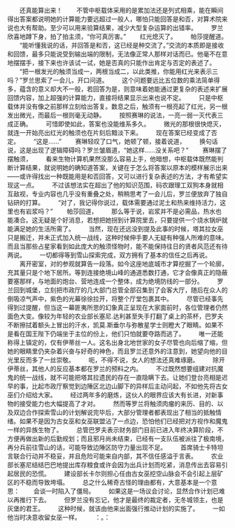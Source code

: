 　　还真能算出来！
　　不管中枢载体采用的是累加法还是列式相乘，能在瞬间得出答案都说明她的计算能力要远超过一般人，哪怕只能回答是和否，对算术院来说也大有帮助。至少可以用来验算结果，减少大型复杂运算的出错率。
　　罗兰欣喜地蹲下身，拍了拍主须，“你可真厉害。”
　　红光熄灭了。
　　帕莎提醒道。
　　“能听懂我说的话，并回答是和否，这已经是种交流了。”交流的本质即是接收和回馈，最多只能说受到输出端的限制，无法像正常人那样对话而已。他毫不在意地摆摆手，接下来也许该试一试，她是否真的只能作出肯定与否定的表述了。
　　“把一根发光的触须当成一，两根当成二，以此类推，你能用红光来表示三吗？”罗兰思索了一会儿，开口问道。
　　这个问题要远比五位数的乘法简单得多，蕴含的意义却大不一般，若回答为是，则意味着她能通过更复杂的表述来扩展回馈内容，加上超强的计算能力，直接将结果显示出来也说不定。
　　只是中枢载体并没有像之前那样立刻给出答复。数息之后，触须有一根亮起了红光，另一根发出微光，而最后一根则毫无动静。
　　按照赛琳的说法，一亮一弱一灭代表三成正确。
　　可惜即使如此，答案也没能维系多久。
　　微光的那根很快熄灭，就连一开始亮出红光的触须也在片刻后黯淡下来。
　　现在答案已经变成了否定。
　　“这是……”
　　赛琳轻叹了口气，她顿了顿，接着说道，
　　换句话说，这是出现了逻辑障碍吗？罗兰皱眉道，“她这样……没关系吧？”
　　赛琳摆了摆触须，
　　看来生物计算机果然没那么容易上手，他暗想，中枢载体既然能判断计算结果，就说明她的确知道答案，关键在于怎么将答案以原本的模样展示出来——或许得找出一种既能用是和否回答，又可以进行复杂表述的方法，才有希望实现这一点。
　　不过该想法实在超出了他的知识范围，码农跟理工双狗本身就相互敌视，专业内容也几乎没有重叠之处，稍稍思考了一会儿后，罗兰便放弃了独自钻研的打算。
　　“对了，我记得你说过，载体需要通过泥土和热来维持活力，这里也有岩浆吗？”
　　帕莎回道，
　　那么等于说，岩浆并不是必需品，热水也能凑合。这无疑是个好消息，若想把她拐到计算院里去，只要提供一个烧水锅炉就能满足她的生活所需了。
　　当然，现在还远没到提及此事的时候，塔其拉女巫只是搬迁，并未正式加入统一战线，这种时候伸手要人无疑有种强人所难的意味。而且当那些占星家看到如此庞大的触须怪物时，能不能保持往日的贤者风范还有待两说。
　　一切都得等到雪山探索完成，双方拥有了基本的信任之后再说。
　　离开密室，对的参观就算告一段落。如今这座地底城市才算挖掘了一个轮廓，充其量只是个地下居所。等到连接绝境山峰的通道悉数打通，它才会像真正的隐蔽要塞那样，与地面的炮台、营地连成一个整体，成为绝境防线的一部分。
　　罗兰回到城堡，立刻把市政厅的几大部门总管全部召集到了会客大厅，随后在众人的倒吸凉气声中，紫色的光幕徐徐拉开，将整个厅堂包裹其中。
　　尽管已经事先得到过提醒，但当这一幕匪夷所思的幻象真正呈现在大家面前时，各位管理者仍然面色大变。像较为年轻的农业部长塞尼.达利甚至失手打翻了桌上的茶杯，巴罗夫不断擦拭着额头上冒出的汗水，凯莫.斯垂尔与弥散星学士则瞪大了眼睛。如果不是看在国王陛下仍端坐于主位的份上，他们只怕就要夺路而逃了。
　　唯一还能称得上镇定的，仅有伊蒂丝一人。这名出身北地世家的女子尽管也向后缩了缩，但她的眼睛里仍夹杂着兴奋与好奇的神色，而且罗兰还意外的注意到，她望向他的目光里反而多了一丝崇敬。
　　呃，不得不说，女人的想法还真难琢磨。
　　除开伊蒂丝，其他人的反应基本都在罗兰的预料之内。
　　不过既然想要组建对抗魔鬼的统一战线，就不可能把塔其拉遗民的存在一直隐瞒下去。让她们登台亮相是迟早的事，比起市政厅察觉到边陲区北边山脚下的异样后主动问起，不如他先将古女巫们介绍给大家。
　　经过两年多的磨炼，这伙人的眼界应该大有长进，对新事物的接受能力也大幅提高了才对。
　　然而等罗兰将触须肉瘤的来历、目的、以及双边合作探索雪山的计划解说完毕后，大部分管理者都表现出了相当的抵触情绪。如果不是因为古女巫和女巫联盟沾了一点边，恐怕他们已经把对方视作和魔鬼一样的异族生物了。
　　总管巴罗夫表示财务部门目前已进入年终决算阶段，不方便再做出新的后勤规划；而且邪月尚未结束，已经有一支队伍被派往了极南境，再分兵前往雪山的话，可能导致边陲区防守力量出现不足。
　　首席骑士卡特坦言联合行动并不稳妥，并且危险可能来自内部，其不信任感溢于言表。
　　农业部长塞尼结结巴巴地提出库存粮食或许会因为出兵计划而吃紧，消息传出去容易引起居民的恐慌。
　　建设部长卡尔则担心任由古女巫挖空山脉会不会引起上层矿区的不稳而导致垮塌。
　　总之什么稀奇古怪的理由都有，大意基本是一个意思：
　　会谈一时陷入了僵局。
　　如果这是一场议会讨论，显然合作计划已难以再推行下去。
　　但罗兰没有忘记，他才是最终的裁定者，无冬城领主，也是灰堡的君王。
　　这种时候，就该由他来出面强行推动计划的实施了。
　　一如他当时决意收留女巫一样。
　　：。：